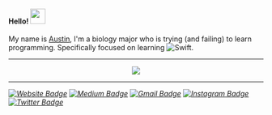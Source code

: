 <h4> Hello! <img src="https://raw.githubusercontent.com/verma-anushka/verma-anushka/master/gifs/wave.gif" width="30px"></h4>

My name is [Austin](https://github.com/aml4/), I'm a biology major who is trying (and failing) to learn programming. Specifically focused on learning ![Swift](https://img.shields.io/badge/-Swift-000000?style=flat&logo=Swift). 

***

 <p align="center"><img src="https://i.pinimg.com/originals/5d/27/09/5d27099922e5fa89a861563885703ace.gif" /></p>
 
 ***

<p align="center">
  <i>
   
   [![Website Badge](https://img.shields.io/badge/-aml4-47CCCC?style=flat&logo=Google-Chrome&logoColor=white&link=https://github.com/aml4/)](https://github.com/aml4/) 
   [![Medium Badge](https://img.shields.io/badge/-@F8-000000?style=flat&labelColor=000000&logo=Medium&link=https://medium.com/@F8)](https://medium.com/@F8) 
   [![Gmail Badge](https://img.shields.io/badge/-austinlose-c14438?style=flat-square&logo=Gmail&logoColor=white&link=mailto:austinlose)](mailto:austinlose@gmail.com)
   [![Instagram Badge](https://img.shields.io/badge/-@auussttiin-purple?style=flat&logo=instagram&logoColor=white&link=https://instagram.com/auussttiin/)](https://instagram.com/auussttiin) 
   [![Twitter Badge](https://img.shields.io/badge/-@Auzyy-1ca0f1?style=flat-square&labelColor=1ca0f1&logo=twitter&logoColor=white&link=https://twitter.com/Auzy)](https://twitter.com/Auzyy)


